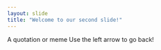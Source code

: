 ```yaml
---
layout: slide
title: "Welcome to our second slide!"
---
```

A quotation or meme
Use the left arrow to go back!